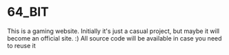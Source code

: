 # 64_BlT
This is a gaming website. Initially it's just a casual project, but maybe it will become an official site. :)  All source code will be available in case you need to reuse it
